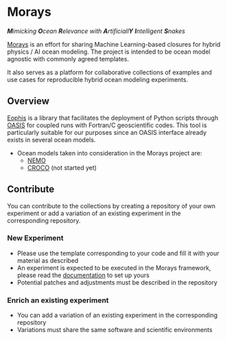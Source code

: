 # Morays

_**M**imicking **O**cean **R**elevance with **A**rtificiall**Y** **I**ntelligent **S**nakes_

[Morays](https://morays-doc.readthedocs.io/en/latest/index.html) is an effort for sharing Machine Learning-based closures for hybrid physics / AI ocean modeling. The project is intended to be ocean model agnostic with commonly agreed templates.

It also serves as a platform for collaborative collections of examples and use cases for reproducible hybrid ocean modeling experiments.


## Overview

[Eophis](https://github.com/meom-group/eophis/) is a library that facilitates the deployment of Python scripts through [OASIS](https://oasis.cerfacs.fr/en/) for coupled runs with Fortran/C geoscientific codes. This tool is particularly suitable for our purposes since an OASIS interface already exists in several ocean models.

- Ocean models taken into consideration in the Morays project are:
    - [NEMO](https://www.nemo-ocean.eu/)
    - [CROCO](https://www.croco-ocean.org/) (not started yet)

## Contribute

You can contribute to the collections by creating a repository of your own experiment or add a variation of an existing experiment in the corresponding repository.

### New Experiment

- Please use the template corresponding to your code and fill it with your material as described
- An experiment is expected to be executed in the Morays framework, please read the [documentation](https://morays-doc.readthedocs.io/en/latest/index.html) to set up yours
- Potential patches and adjustments must be described in the repository


### Enrich an existing experiment

- You can add a variation of an existing experiment in the corresponding repository
- Variations must share the same software and scientific environments
